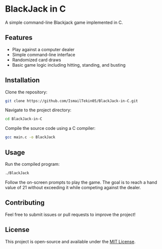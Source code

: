 # BlackJack in C

A simple command-line Blackjack game implemented in C.

## Features
- Play against a computer dealer
- Simple command-line interface
- Randomized card draws
- Basic game logic including hitting, standing, and busting

## Installation

Clone the repository:
```bash
git clone https://github.com/IsmailTekin05/BlackJack-in-C.git
```

Navigate to the project directory:
```bash
cd BlackJack-in-C
```

Compile the source code using a C compiler:
```bash
gcc main.c -o BlackJack
```

## Usage

Run the compiled program:
```bash
./BlackJack
```

Follow the on-screen prompts to play the game. The goal is to reach a hand value of 21 without exceeding it while competing against the dealer.

## Contributing

Feel free to submit issues or pull requests to improve the project!

## License

This project is open-source and available under the [MIT License](LICENSE).

